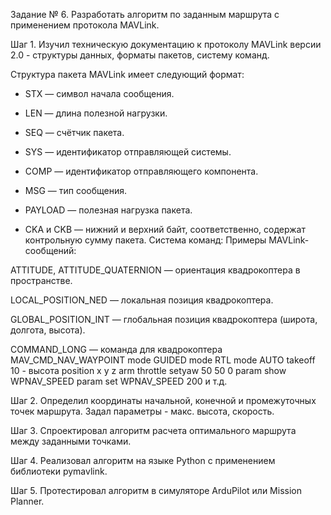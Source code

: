 Задание № 6. Разработать алгоритм по заданным маршрута с применением протокола MAVLink.

Шаг 1. Изучил техническую документацию к протоколу MAVLink версии 2.0 - структуры данных, форматы пакетов, систему команд.
 
 

Структура пакета MAVLink имеет следующий формат:

- STX — символ начала сообщения.

- LEN — длина полезной нагрузки.

- SEQ — счётчик пакета.

- SYS — идентификатор отправляющей системы.

- COMP — идентификатор отправляющего компонента.

- MSG — тип сообщения.

- PAYLOAD — полезная нагрузка пакета.

- CKA и CKB — нижний и верхний байт, соответственно, содержат контрольную сумму пакета.
Система команд: 
Примеры MAVLink-сообщений:

ATTITUDE, ATTITUDE_QUATERNION — ориентация квадрокоптера в пространстве.

LOCAL_POSITION_NED — локальная позиция квадрокоптера.

GLOBAL_POSITION_INT — глобальная позиция квадрокоптера (широта, долгота, высота).

COMMAND_LONG — команда для квадрокоптера 
MAV_CMD_NAV_WAYPOINT
mode GUIDED 
mode RTL 
mode AUTO 
takeoff 10  - высота
position x y z
arm throttle 
setyaw 50 50 0 
param show WPNAV_SPEED
param set WPNAV_SPEED 200
и т.д.

Шаг 2. Определил координаты начальной, конечной и промежуточных точек маршрута. Задал параметры - макс. высота, скорость.

 





Шаг 3. Спроектировал алгоритм расчета оптимального маршрута между заданными точками.

 
Шаг 4. Реализовал алгоритм на языке Python с применением библиотеки pymavlink.
 

Шаг 5. Протестировал алгоритм в симуляторе ArduPilot или Mission Planner.

 

